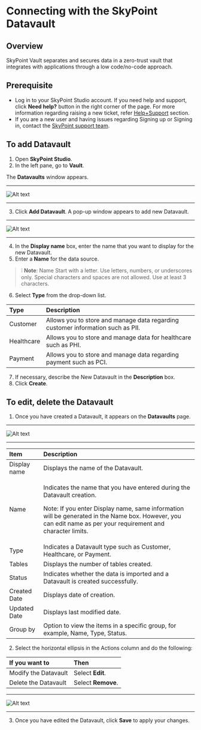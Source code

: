 # Connecting with the SkyPoint Datavault

## Overview

SkyPoint Vault separates and secures data in a zero-trust vault that integrates with applications through a low code/no-code approach.



## Prerequisite

- Log in to your SkyPoint Studio account. If you need help and support, click **Need help?** button in the right corner of the page. For more information regarding raising a new ticket, refer [Help+Support](https://skypointcdpdocs.z22.web.core.windows.net/docs/help%2Bsupport.html) section. 
- If you are a new user and having issues regarding Signing up or Signing in, contact the [SkyPoint support team](https://skypointcloud.com/customer-support/).




## To add Datavault


1. Open **SkyPoint Studio**.
2. In the left pane, go to **Vault**.

The **Datavaults** window appears.  

---
![Alt text](https://github.com/skypointcloud/platform/blob/develop/docs/doc_snippets/Vault_Windows.png?raw=true)  

---

3. Click **Add Datavault**. A pop-up window appears to add new Datavault.  

---
![Alt text](https://github.com/skypointcloud/platform/blob/develop/docs/doc_snippets/Vault_AddNewDatavault.png?raw=true)  

---

4. In the **Display name** box, enter the name that you want to display for the new Datavault.
5. Enter a **Name** for the data source.


> :grey_exclamation: **Note**: Name Start with a letter. Use letters, numbers, or underscores only. Special characters and spaces are not allowed. Use at least 3 characters.

6. Select **Type** from the drop-down list.


|Type|Description|
| :--- | :--- |
|Customer|Allows you to store and manage data regarding customer information such as PII.|
|Healthcare|Allows you to store and manage data for healthcare such as PHI. |
|Payment|Allows you to store and manage data regarding payment such as PCI.|

7. If necessary, describe the New Datavault in the **Description** box.
8. Click **Create**.



## To edit, delete the Datavault


1. Once you have created a Datavault, it appears on the **Datavaults** page.  

---
![Alt text](https://github.com/skypointcloud/platform/blob/develop/docs/doc_snippets/Vault_Output.png?raw=true)

---

|Item|Description|
| :--- | :--- |
|Display name|Displays the name of the Datavault.|
|Name|<p>Indicates the name that you have entered during the Datavault creation.</p><p>Note: If you enter Display name, same information will be generated in the Name box. However, you can edit name as per your requirement and character limits. </p>|
|Type|Indicates a Datavault type such as Customer, Healthcare, or Payment.|
|Tables|Displays the number of tables created.|
|Status|Indicates whether the data is imported and a Datavault is created successfully.|
|Created Date|Displays date of creation.|
|Updated Date|Displays last modified date.|
|Group by|Option to view the items in a specific group, for example, Name, Type, Status.|

2. Select the horizontal ellipsis in the Actions column and do the following:

|If you want to|Then|
| :--- | :--- |
|Modify the Datavault|Select **Edit**.|
|Delete the Datavault|Select **Remove**.|  

---
![Alt text](https://github.com/skypointcloud/platform/blob/develop/docs/doc_snippets/Vault_EditDatavault.png?raw=true) 

---

3. Once you have edited the Datavault, click **Save** to apply your changes.
